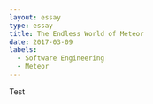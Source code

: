 ```yaml
---
layout: essay
type: essay
title: The Endless World of Meteor
date: 2017-03-09
labels:
  - Software Engineering
  - Meteor
---
```


Test